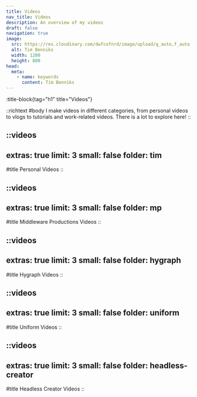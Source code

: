 ```yaml
---
title: Videos
nav_title: Videos
description: An overview of my videos
draft: false
navigation: true
image:
  src: https://res.cloudinary.com/dwfcofnrd/image/upload/q_auto,f_auto,w_1280/Tim/tim_aug_2023.png
  alt: Tim Benniks
  width: 1280
  height: 800
head:
  meta:
    - name: keywords
      content: Tim Benniks
---
```


:title-block{tag="h1" title="Videos"}

::richtext
#body
I make videos in different categories, from personal videos to vlogs to tutorials and work-related videos. There is a lot to explore here!
::

::videos
---
extras: true
limit: 3
small: false
folder: tim
---
#title
Personal Videos
::

::videos
---
extras: true
limit: 3
small: false
folder: mp
---
#title
Middleware Productions Videos
::

::videos
---
extras: true
limit: 3
small: false
folder: hygraph
---
#title
Hygraph Videos
::

::videos
---
extras: true
limit: 3
small: false
folder: uniform
---
#title
Uniform Videos
::

::videos
---
extras: true
limit: 3
small: false
folder: headless-creator
---
#title
Headless Creator Videos
::
